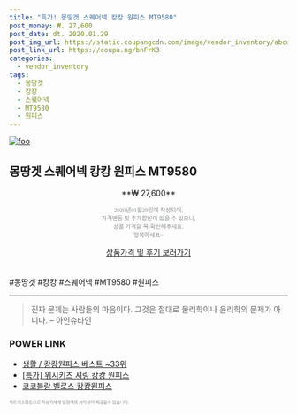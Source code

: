 ```yaml
--- 
title: "특가! 몽땅겟 스퀘어넥 캉캉 원피스 MT9580" 
post_money: ₩. 27,600 
post_date: dt. 2020.01.29 
post_img_url: https://static.coupangcdn.com/image/vendor_inventory/abcd/343195ad6ee263d9351bbaf8b981d76823c90ab0ac33a2067a1d0c355471.jpg 
post_link_url: https://coupa.ng/bnFrK3 
categories: 
  - vendor_inventory 
tags: 
  - 몽땅겟 
  - 캉캉 
  - 스퀘어넥 
  - MT9580 
  - 원피스 
--- 
```

[![foo](https://static.coupangcdn.com/image/vendor_inventory/abcd/343195ad6ee263d9351bbaf8b981d76823c90ab0ac33a2067a1d0c355471.jpg)](https://coupa.ng/bnFrK3) 

## 몽땅겟 스퀘어넥 캉캉 원피스 MT9580 
<p style="text-align: center;">**₩ 27,600**</p> 
<p style="text-align: center;"><span style="color: #898c8f; font-family: Georgia,Times,serif; font-size: 0.75em;">2020년01월29일에 작성되어, <br>가격변동 및 추가할인이 있을 수 있으니,<br> 상품 가격을 꼭!확인해주세요.<br>행복하세요~</span> 
</p>	 
<div markdown="0" style="text-align: center;"><a href="https://coupa.ng/bnFrK3" class="btn btn--success">상품가격 및 후기 보러가기</a></div> 
<br><br> 
  #몽땅겟 #캉캉 #스퀘어넥 #MT9580 #원피스 
<hr> 

> 진짜 문제는 사람들의 마음이다. 그것은 절대로 물리학이나 윤리학의 문제가 아니다. – 아인슈타인 


### POWER LINK

* <a href="https://blog.naver.com/santokki14/221788318819" target="_blank">생활 / 캉캉원피스 베스트 ~33위</a>
* <a href="https://blog.naver.com/sakai111/221789232922" target="_blank">[특가] 위시키즈 셔링 캉캉 원피스</a>
* <a href="https://blog.naver.com/fasyy4321/221789358928" target="_blank">코코블랑 벨로스 캉캉원피스</a>

<span style="color: #898c8f; font-family: Georgia,Times,serif; font-size: 0.55em;">파트너스활동으로 작성자에게 일정액의 커미션이 제공될수 있습니다.</span> 
